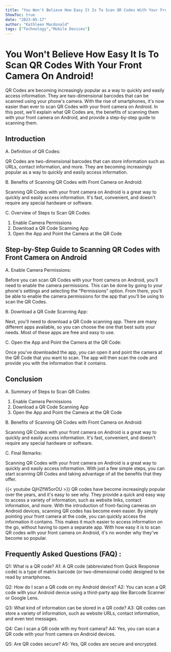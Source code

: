 ```yaml
---
title: "You Won't Believe How Easy It Is To Scan QR Codes With Your Front Camera On Android!"
ShowToc: true 
date: "2023-05-17"
author: "Kathleen Macdonald" 
tags: ["Technology","Mobile Devices"]
---
```

# You Won't Believe How Easy It Is To Scan QR Codes With Your Front Camera On Android!

QR Codes are becoming increasingly popular as a way to quickly and easily access information. They are two-dimensional barcodes that can be scanned using your phone's camera. With the rise of smartphones, it's now easier than ever to scan QR Codes with your front camera on Android. In this post, we'll explain what QR Codes are, the benefits of scanning them with your front camera on Android, and provide a step-by-step guide to scanning them. 

## Introduction 

A. Definition of QR Codes: 

QR Codes are two-dimensional barcodes that can store information such as URLs, contact information, and more. They are becoming increasingly popular as a way to quickly and easily access information. 

B. Benefits of Scanning QR Codes with Front Camera on Android: 

Scanning QR Codes with your front camera on Android is a great way to quickly and easily access information. It's fast, convenient, and doesn't require any special hardware or software. 

C. Overview of Steps to Scan QR Codes: 

1. Enable Camera Permissions 
2. Download a QR Code Scanning App 
3. Open the App and Point the Camera at the QR Code 

## Step-by-Step Guide to Scanning QR Codes with Front Camera on Android

A. Enable Camera Permissions: 

Before you can scan QR Codes with your front camera on Android, you'll need to enable the camera permissions. This can be done by going to your phone's settings and selecting the “Permissions” option. From there, you'll be able to enable the camera permissions for the app that you'll be using to scan the QR Codes. 

B. Download a QR Code Scanning App: 

Next, you'll need to download a QR Code scanning app. There are many different apps available, so you can choose the one that best suits your needs. Most of these apps are free and easy to use. 

C. Open the App and Point the Camera at the QR Code:

Once you've downloaded the app, you can open it and point the camera at the QR Code that you want to scan. The app will then scan the code and provide you with the information that it contains. 

## Conclusion

A. Summary of Steps to Scan QR Codes: 

1. Enable Camera Permissions 
2. Download a QR Code Scanning App 
3. Open the App and Point the Camera at the QR Code 

B. Benefits of Scanning QR Codes with Front Camera on Android: 

Scanning QR Codes with your front camera on Android is a great way to quickly and easily access information. It's fast, convenient, and doesn't require any special hardware or software. 

C. Final Remarks: 

Scanning QR Codes with your front camera on Android is a great way to quickly and easily access information. With just a few simple steps, you can start scanning QR Codes and taking advantage of all the benefits that they offer.

{{< youtube QjHZfW5orOU >}} 
QR codes have become increasingly popular over the years, and it's easy to see why. They provide a quick and easy way to access a variety of information, such as website links, contact information, and more. With the introduction of front-facing cameras on Android devices, scanning QR codes has become even easier. By simply pointing your front camera at the code, you can quickly access the information it contains. This makes it much easier to access information on the go, without having to open a separate app. With how easy it is to scan QR codes with your front camera on Android, it's no wonder why they've become so popular.

## Frequently Asked Questions (FAQ) :
Q1: What is a QR code?
A1: A QR code (abbreviated from Quick Response code) is a type of matrix barcode (or two-dimensional code) designed to be read by smartphones.

Q2: How do I scan a QR code on my Android device?
A2: You can scan a QR code with your Android device using a third-party app like Barcode Scanner or Google Lens.

Q3: What kind of information can be stored in a QR code?
A3: QR codes can store a variety of information, such as website URLs, contact information, and even text messages.

Q4: Can I scan a QR code with my front camera?
A4: Yes, you can scan a QR code with your front camera on Android devices.

Q5: Are QR codes secure?
A5: Yes, QR codes are secure and encrypted.



